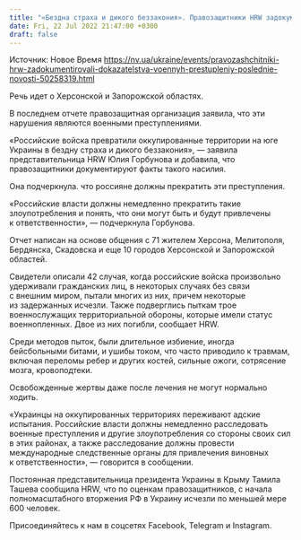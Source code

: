 ```yaml
---
title: "«Бездна страха и дикого беззакония». Правозащитники HRW задокументировали доказательства военных преступлений РФ"
date: Fri, 22 Jul 2022 21:47:00 +0300
draft: false
---
```

Источник: Новое Время https://nv.ua/ukraine/events/pravozashchitniki-hrw-zadokumentirovali-dokazatelstva-voennyh-prestupleniy-poslednie-novosti-50258319.html


 Речь идет о Херсонской и Запорожской областях.

В последнем отчете правозащитная организация заявила, что эти нарушения являются военными преступлениями.

«Российские войска превратили оккупированные территории на юге Украины в бездну страха и дикого беззакония», — заявила представительница HRW Юлия Горбунова и добавила, что правозащитники документируют факты такого насилия.

Она подчеркнула. что россияне должны прекратить эти преступления.

«Российские власти должны немедленно прекратить такие злоупотребления и понять, что они могут быть и будут привлечены к ответственности», — подчеркнула Горбунова.

Отчет написан на основе общения с 71 жителем Херсона, Мелитополя, Бердянска, Скадовска и еще 10 городов Херсонской и Запорожской областей.

Свидетели описали 42 случая, когда российские войска произвольно удерживали гражданских лиц, в некоторых случаях без связи с внешним миром, пытали многих из них, причем некоторые из задержанных исчезли. Также подверглись пыткам трое военнослужащих территориальной обороны, которые имели статус военнопленных. Двое из них погибли, сообщает HRW.

Среди методов пыток, были длительное избиение, иногда бейсбольными битами, и ушибы током, что часто приводило к травмам, включая переломы ребер и других костей, сильные ожоги, сотрясение мозга, кровоподтеки.

Освобожденные жертвы даже после лечения не могут нормально ходить.

«Украинцы на оккупированных территориях переживают адские испытания. Российские власти должны немедленно расследовать военные преступления и другие злоупотребления со стороны своих сил в этих районах, а также расследование должны провести международные следственные органы для привлечения виновных к ответственности», — говорится в сообщении.

Постоянная представительница президента Украины в Крыму Тамила Ташева сообщила HRW, что по оценкам правозащитников, с начала полномасштабного вторжения РФ в Украину исчезли по меньшей мере 600 человек.

Присоединяйтесь к нам в соцсетях Facebook, Telegram и Instagram.
